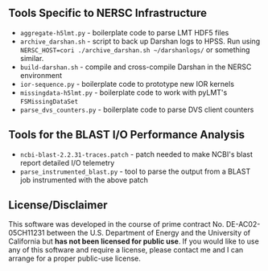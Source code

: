 ## Tools Specific to NERSC Infrastructure

- `aggregate-h5lmt.py` - boilerplate code to parse LMT HDF5 files
- `archive_darshan.sh` - script to back up Darshan logs to HPSS.  Run using
  `NERSC_HOST=cori ./archive_darshan.sh ~/darshanlogs/` or something similar.
- `build-darshan.sh` - compile and cross-compile Darshan in the NERSC
   environment
- `ior-sequence.py` - boilerplate code to prototype new IOR kernels
- `missingdata-h5lmt.py` - boilerplate code to work with pyLMT's
  `FSMissingDataSet`
- `parse_dvs_counters.py` - boilerplate code to parse DVS client counters

## Tools for the BLAST I/O Performance Analysis

- `ncbi-blast-2.2.31-traces.patch` - patch needed to make NCBI's blast report
  detailed I/O telemetry
- `parse_instrumented_blast.py` - tool to parse the output from a BLAST job
  instrumented with the above patch

## License/Disclaimer

This software was developed in the course of prime contract No. 
DE-AC02-05CH11231 between the U.S. Department of Energy and the University of
California but __has not been licensed for public use__.  If you would like to
use any of this software and require a license, please contact me and I can
arrange for a proper public-use license.
